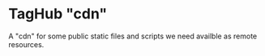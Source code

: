 # TagHub "cdn"

A "cdn" for some public static files and scripts we need availble as remote resources.
